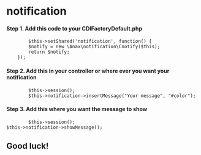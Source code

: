 notification
============


#### Step 1. Add this code to your CDIFactoryDefault.php   
            $this->setShared('notification', function() {    
            $notify = new \Anax\notification\Cnotify($this);    
            return $notify;     
        });
         
#### Step 2. Add this in your controller or where ever you want your notification    

            $this->session();    
            $this->notification->insertMessage("Your message", "#color");     
        
#### Step 3. Add this where you want the message to show    

            $this->session();     
 	$this->notification->showMessage();
 	

## Good luck!
        
        
        
        
        
        
